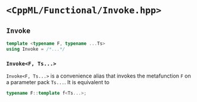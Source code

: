 # `<CppML/Functional/Invoke.hpp>`

## `Invoke`

```c++
template <typename F, typename ...Ts>
using Invoke = /*...*/
```
### `Invoke<F, Ts...>`

`Invoke<F, Ts...>` is a convenience alias that invokes the metafunction `F` on a parameter pack `Ts...`. It is equivalent to
```c++
typename F::template f<Ts...>;
```
